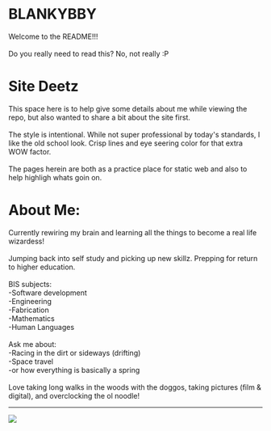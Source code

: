 # BLANKYBBY
Welcome to the README!!!<br><br> Do you really need to read this? No, not really :P

# Site Deetz
This space here is to help give some details about me while viewing the repo, but also wanted to share a bit about the site first.<br><br>The style is intentional. While not super professional by today's standards, I like the old school look. Crisp lines and eye seering color for that extra WOW factor.<br><br>The pages herein are both as a practice place for static web and also to help highligh whats goin on.<br>

# About Me:
Currently rewiring my brain and learning all the things to become a real life wizardess!<br><br>Jumping back into self study and picking up new skillz. Prepping for return to higher education.<br><br>BIS subjects:<br>	-Software development<br>	-Engineering<br>	-Fabrication<br>	-Mathematics<br>	-Human Languages<br><br>Ask me about:<br> -Racing in the dirt or sideways (drifting)<br> -Space travel<br> -or how everything is basically a spring<br><br>Love taking long walks in the woods with the doggos, taking pictures (film & digital), and overclocking the ol noodle!

---
[![](https://visitcount.itsvg.in/api?id=blankybby&icon=0&color=0)](https://visitcount.itsvg.in)
